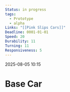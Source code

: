 ```yaml
---
Status: in progress
tags:
  - Prototype
  - alpha
Links: "[[Pink Slips Cars]]"
Deadline: 0001-01-01
Speed: 20
Durability: 11
Turning: 11
Responsiveness: 5
---
```

2025-08-05 10:15
# Base Car

